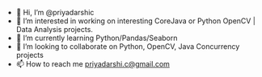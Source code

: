 - 👋 Hi, I’m @priyadarshic
- 👀 I’m interested in working on interesting CoreJava or Python OpenCV | Data Analysis projects.
- 🌱 I’m currently learning Python/Pandas/Seaborn
- 💞️ I’m looking to collaborate on Python, OpenCV, Java Concurrency projects
- 📫 How to reach me priyadarshi.c@gmail.com

<!---
priyadarshic/priyadarshic is a ✨ special ✨ repository because its `README.md` (this file) appears on your GitHub profile.
You can click the Preview link to take a look at your changes.
--->
